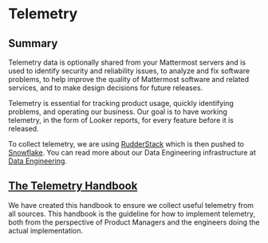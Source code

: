 # Telemetry

## Summary

Telemetry data is optionally shared from your Mattermost servers and is used to identify security and reliability issues, to analyze and fix software problems, to help improve the quality of Mattermost software and related services, and to make design decisions for future releases.

Telemetry is essential for tracking product usage, quickly identifying problems, and operating our business. Our goal is to have working telemetry, in the form of Looker reports, for every feature before it is released.

To collect telemetry, we are using [RudderStack](https://rudderstack.com/) which is then pushed to [Snowflake](https://www.snowflake.com/). You can read more about our Data Engineering infrastructure at [Data Engineering](https://handbook.mattermost.com/operations/research-and-development/engineering/data-engineering).

## [The Telemetry Handbook](https://mattermost.atlassian.net/wiki/spaces/DATAENG/pages/2729639944/Telemetry+Handbook)

We have created this handbook to ensure we collect useful telemetry from all sources. This handbook is the guideline for how to implement telemetry, both from the perspective of Product Managers and the engineers doing the actual implementation.
